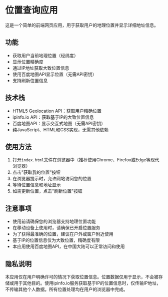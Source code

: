 # 位置查询应用

这是一个简单的前端网页应用，用于获取用户的地理位置并显示详细地址信息。

## 功能

- 获取用户当前地理位置（经纬度）
- 显示位置精确度
- 通过IP地址获取大致位置信息
- 使用百度地图API显示位置（无需API密钥）
- 支持刷新位置信息

## 技术栈

- HTML5 Geolocation API：获取用户精确位置
- ipinfo.io API：获取基于IP的大致位置信息
- 百度地图API：显示交互式地图（无需API密钥）
- 纯JavaScript、HTML和CSS实现，无需其他依赖

## 使用方法

1. 打开`index.html`文件在浏览器中（推荐使用Chrome、Firefox或Edge等现代浏览器）
2. 点击"获取我的位置"按钮
3. 在浏览器提示时，允许网站访问您的位置
4. 等待位置信息和地址显示
5. 如需更新位置，点击"刷新位置"按钮

## 注意事项

- 使用前请确保您的浏览器支持地理位置功能
- 在移动设备上使用时，请确保已开启位置服务
- 为了获得最准确的位置，建议在户外或窗户附近使用
- 基于IP的位置信息仅为大致位置，精确度有限
- 本应用使用百度地图API，在中国大陆可以正常访问和使用

## 隐私说明

本应用仅在用户明确许可的情况下获取位置信息。位置数据仅用于显示，不会被存储或用于其他目的。使用ipinfo.io服务获取基于IP的位置信息时，仅传输IP地址，不传输其他个人数据。所有位置处理均在用户的浏览器中完成。
